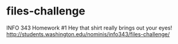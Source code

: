 # files-challenge
INFO 343 Homework #1
Hey that shirt really brings out your eyes!
http://students.washington.edu/nominis/info343/files-challenge/